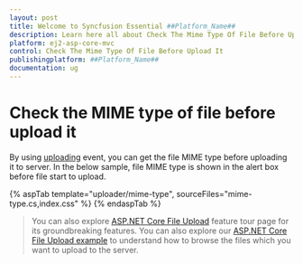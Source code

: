 ```yaml
---
layout: post
title: Welcome to Syncfusion Essential ##Platform_Name##
description: Learn here all about Check The Mime Type Of File Before Upload It of Syncfusion Essential ##Platform_Name## widgets based on HTML5 and jQuery.
platform: ej2-asp-core-mvc
control: Check The Mime Type Of File Before Upload It
publishingplatform: ##Platform_Name##
documentation: ug
---
```



# Check the MIME type of file before upload it

By using [uploading](https://help.syncfusion.com/cr/aspnetcore-js2/Syncfusion.EJ2.Inputs.Uploader.html#Syncfusion_EJ2_Inputs_Uploader_Uploading) event, you can get the file MIME type before uploading it to server.
In the below sample, file MIME type is shown in the alert box before file start to upload.

{% aspTab template="uploader/mime-type", sourceFiles="mime-type.cs,index.css" %}
{% endaspTab %}

> You can also explore [ASP.NET Core File Upload](https://www.syncfusion.com/aspnet-core-ui-controls/file-upload) feature tour page for its groundbreaking features. You can also explore our [ASP.NET Core File Upload example](https://ej2.syncfusion.com/aspnetcore/Uploader/DefaultFunctionalities#/material) to understand how to browse the files which you want to upload to the server.